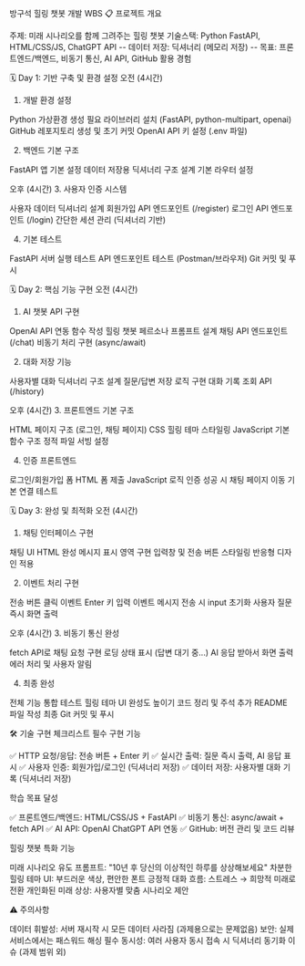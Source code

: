 방구석 힐링 챗봇 개발 WBS
📋 프로젝트 개요

주제: 미래 시나리오를 함께 그려주는 힐링 챗봇
기술스택: Python FastAPI, HTML/CSS/JS, ChatGPT API
-- 데이터 저장: 딕셔너리 (메모리 저장)
-- 목표: 프론트엔드/백엔드, 비동기 통신, AI API, GitHub 활용 경험


🗓️ Day 1: 기반 구축 및 환경 설정
오전 (4시간)
1. 개발 환경 설정

 Python 가상환경 생성
 필요 라이브러리 설치 (FastAPI, python-multipart, openai)
 GitHub 레포지토리 생성 및 초기 커밋
 OpenAI API 키 설정 (.env 파일)

2. 백엔드 기본 구조

 FastAPI 앱 기본 설정
 데이터 저장용 딕셔너리 구조 설계
 기본 라우터 설정

오후 (4시간)
3. 사용자 인증 시스템

 사용자 데이터 딕셔너리 설계
 회원가입 API 엔드포인트 (/register)
 로그인 API 엔드포인트 (/login)
 간단한 세션 관리 (딕셔너리 기반)

4. 기본 테스트

 FastAPI 서버 실행 테스트
 API 엔드포인트 테스트 (Postman/브라우저)
 Git 커밋 및 푸시


🗓️ Day 2: 핵심 기능 구현
오전 (4시간)
1. AI 챗봇 API 구현

 OpenAI API 연동 함수 작성
 힐링 챗봇 페르소나 프롬프트 설계
 채팅 API 엔드포인트 (/chat)
 비동기 처리 구현 (async/await)

2. 대화 저장 기능

 사용자별 대화 딕셔너리 구조 설계
 질문/답변 저장 로직 구현
 대화 기록 조회 API (/history)

오후 (4시간)
3. 프론트엔드 기본 구조

 HTML 페이지 구조 (로그인, 채팅 페이지)
 CSS 힐링 테마 스타일링
 JavaScript 기본 함수 구조
 정적 파일 서빙 설정

4. 인증 프론트엔드

 로그인/회원가입 폼 HTML
 폼 제출 JavaScript 로직
 인증 성공 시 채팅 페이지 이동
 기본 연결 테스트


🗓️ Day 3: 완성 및 최적화
오전 (4시간)
1. 채팅 인터페이스 구현

 채팅 UI HTML 완성
 메시지 표시 영역 구현
 입력창 및 전송 버튼 스타일링
 반응형 디자인 적용

2. 이벤트 처리 구현

 전송 버튼 클릭 이벤트
 Enter 키 입력 이벤트
 메시지 전송 시 input 초기화
 사용자 질문 즉시 화면 출력

오후 (4시간)
3. 비동기 통신 완성

 fetch API로 채팅 요청 구현
 로딩 상태 표시 (답변 대기 중...)
 AI 응답 받아서 화면 출력
 에러 처리 및 사용자 알림

4. 최종 완성

 전체 기능 통합 테스트
 힐링 테마 UI 완성도 높이기
 코드 정리 및 주석 추가
 README 파일 작성
 최종 Git 커밋 및 푸시


🛠️ 기술 구현 체크리스트
필수 구현 기능

✅ HTTP 요청/응답: 전송 버튼 + Enter 키
✅ 실시간 출력: 질문 즉시 출력, AI 응답 표시
✅ 사용자 인증: 회원가입/로그인 (딕셔너리 저장)
✅ 데이터 저장: 사용자별 대화 기록 (딕셔너리 저장)

학습 목표 달성

✅ 프론트엔드/백엔드: HTML/CSS/JS + FastAPI
✅ 비동기 통신: async/await + fetch API
✅ AI API: OpenAI ChatGPT API 연동
✅ GitHub: 버전 관리 및 코드 리뷰


힐링 챗봇 특화 기능

미래 시나리오 유도 프롬프트: "10년 후 당신의 이상적인 하루를 상상해보세요"
차분한 힐링 테마 UI: 부드러운 색상, 편안한 폰트
긍정적 대화 흐름: 스트레스 → 희망적 미래로 전환
개인화된 미래 상상: 사용자별 맞춤 시나리오 제안

⚠️ 주의사항

데이터 휘발성: 서버 재시작 시 모든 데이터 사라짐 (과제용으로는 문제없음)
보안: 실제 서비스에서는 패스워드 해싱 필수
동시성: 여러 사용자 동시 접속 시 딕셔너리 동기화 이슈 (과제 범위 외)